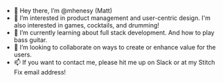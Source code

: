 - 👋 Hey there, I’m @mhenesy (Matt)
- 👀 I’m interested in product management and user-centric design.  I'm also interested in games, cocktails, and drumming!
- 🌱 I’m currently learning about full stack development.  And how to play bass guitar.
- 💞️ I’m looking to collaborate on ways to create or enhance value for the users.
- 📫 If you want to contact me, please hit me up on Slack or at my Stitch Fix email address!

<!---
mhenesy/mhenesy is a ✨ special ✨ repository because its `README.md` (this file) appears on your GitHub profile.
You can click the Preview link to take a look at your changes.
--->
